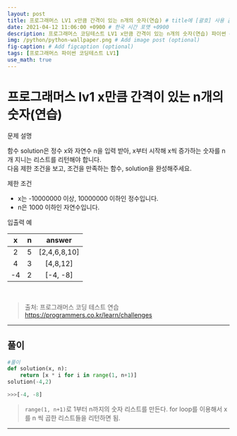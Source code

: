 ```yaml
---
layout: post
title: 프로그래머스 LV1 x만큼 간격이 있는 n개의 숫자(연습) # title에 [괄호] 사용 금지
date: 2021-04-12 11:06:00 +0900 # 한국 시간 포맷 +0900
description: 프로그래머스 코딩테스트 LV1 x만큼 간격이 있는 n개의 숫자(연습) 파이썬 # Add post description (optional)
img: /python/python-wallpaper.png # Add image post (optional)
fig-caption: # Add figcaption (optional)
tags: [프로그래머스 파이썬 코딩테스트 LV1]
use_math: true
---
```


# 프로그래머스 lv1 x만큼 간격이 있는 n개의 숫자(연습)

문제 설명<br>

함수 solution은 정수 x와 자연수 n을 입력 받아, x부터 시작해 x씩 증가하는 숫자를 n개 지니는 리스트를 리턴해야 합니다. <br>
다음 제한 조건을 보고, 조건을 만족하는 함수, solution을 완성해주세요.<br>


제한 조건<br>

- x는 -10000000 이상, 10000000 이하인 정수입니다.<br>
- n은 1000 이하인 자연수입니다.<br>


입출력 예

|x|n|answer|
|:---:|:---:|:---:|
|2|5|[2,4,6,8,10]|
|4|3|[4,8,12]|
|-4|2|[-4, -8]|
		
<br>

>출처: 프로그래머스 코딩 테스트 연습 <https://programmers.co.kr/learn/challenges>

---

## 풀이

```python
#풀이
def solution(x, n):
    return [x * i for i in range(1, n+1)]
solution(-4,2)

>>>[-4, -8]
```

>`range(1, n+1)`로 1부터 n까지의 숫자 리스트를 만든다. for loop를 이용해서 x를 n 씩 곱한 리스트들을 리턴하면 됨.<br>

---